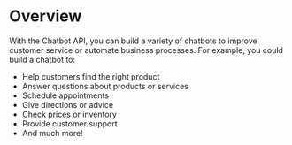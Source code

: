 # Overview

With the Chatbot API, you can build a variety of chatbots to improve customer
service or automate business processes. For example, you could build a chatbot
to:

- Help customers find the right product
- Answer questions about products or services
- Schedule appointments
- Give directions or advice
- Check prices or inventory
- Provide customer support
- And much more!
